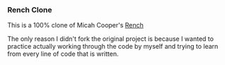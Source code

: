 ### Rench Clone

This is a 100% clone of Micah Cooper's [Rench](https://github.com/mrmicahcooper/rench)

The only reason I didn't fork the original project is because I wanted to practice actually working through the code by myself and trying to learn from every line of code that is written.
